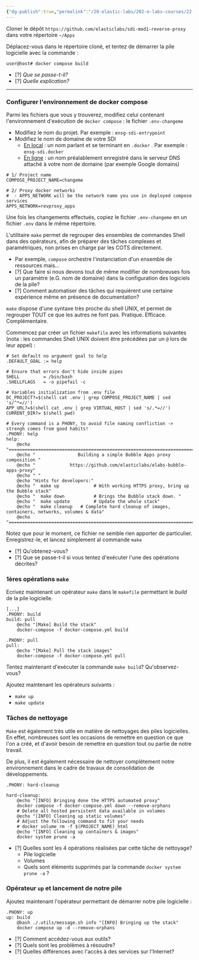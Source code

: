 ```yaml
---
{"dg-publish":true,"permalink":"/20-elastic-labs/202-e-labs-courses/22-ensg/221-sdi-with-microservices-2024-fr/labs/lab-03-organiser-son-projet-make/","noteIcon":""}
---
```



Cloner le dépôt ``https://github.com/elasticlabs/sdi-mod1-reverse-proxy`` dans votre répertoire ``~/Apps``

Déplacez-vous dans le répertoire cloné, et tentez de démarrer la pile logicielle avec la commande : 

```
user@host# docker compose build
```

- [?] *Que se passe-t-il?* 
- [?] *Quelle explication?*

---
### Configurer l'environnement de docker compose

Parmi les fichiers que vous y trouverez, modifiez celui contenant l'environnement d'exécution de ``docker compose`` : le fichier ``.env-changeme``
- Modifiez le nom du projet. Par exemple : ``ensg-sdi-entrypoint``
- Modifiez le nom de domaine de votre SDI 
	- <u>En local</u> : un nom parlant et se terminant en ``.docker`` . Par exemple : ``ensg-sdi.docker`` 
	- <u>En ligne</u> : un nom préalablement enregistré dans le serveur DNS attaché à votre nom de domaine (par exemple Google domains)

```
# 1/ Project name
COMPOSE_PROJECT_NAME=changeme

# 2/ Proxy docker networks
#  - APPS_NETWORK will be the network name you use in deployed compose services
APPS_NETWORK=revproxy_apps
```

Une fois les changements effectués, copiez le fichier ``.env-changeme`` en un fichier ``.env`` dans le même répertoire. 

L'utilitaire `make` permet de regrouper des ensembles de commandes Shell dans des opérateurs, afin de préparer des tâches complexes et paramétriques, non prises en charge par les COTS directement. 
- Par exemple, `compose` orchestre l'instanciation d'un ensemble de ressources mais...
- [?] Que faire si nous devons tout de même modifier de nombreuses fois un paramètre (e.G. nom de domaine) dans la configuration des logiciels de la pile? 
- [?] Comment automatiser des tâches qui requièrent une certaine expérience même en présence de documentation? 

`make` dispose d'une syntaxe très proche du shell UNIX, et permet de regrouper TOUT ce que les autres ne font pas. Pratique. Efficace. Complémentaire. 

Commencez par créer un fichier `makefile` avec les informations suivantes (nota : les commandes Shell UNIX doivent être précédées par un `@` lors de leur appel) : 

```
# Set default no argument goal to help
.DEFAULT_GOAL := help

# Ensure that errors don't hide inside pipes
SHELL         = /bin/bash
.SHELLFLAGS   = -o pipefail -c

# Variables initialization from .env file
DC_PROJECT?=$(shell cat .env | grep COMPOSE_PROJECT_NAME | sed 's/^*=//')
APP_URL?=$(shell cat .env | grep VIRTUAL_HOST | sed 's/.*=//')
CURRENT_DIR?= $(shell pwd)

# Every command is a PHONY, to avoid file naming confliction -> strengh comes from good habits!
.PHONY: help
help:
    @echo "=============================================================================================="
    @echo "                Building a simple Bubble Apps proxy composition "
    @echo "             https://github.com/elasticlabs/elabs-bubble-apps-proxy"
    @echo " "
    @echo "Hints for developers:"
    @echo "  make up             # With working HTTPS proxy, bring up the Bubble stack"
    @echo "  make down           # Brings the Bubble stack down. "
    @echo "  make update         # Update the whole stack"
    @echo "  make cleanup   # Complete hard cleanup of images, containers, networks, volumes & data"
    @echo "=============================================================================================="

```

Notez que pour le moment, ce fichier ne semble rien apporter de particulier. 
Enregistrez-le, et lancez simplement al commande `make`

- [?] Qu'obtenez-vous?
- [?] Que se passe-t-il si vous tentez d'exécuter l'une des opérations décrites? 

### 1ères opérations `make`

Ecrivez maintenant un opérateur `make` dans le `makefile` permettant le *build* de la pile logicielle. 

```
[...]
.PHONY: build
build: pull
	@echo "[Make] Build the stack"
	docker-compose -f docker-compose.yml build

.PHONY: pull
pull:
	@echo "[Make] Pull the stack images"
    docker-compose -f docker-compose.yml pull
```

Tentez maintenant d'exécuter la commande `make build`? Qu'observez-vous? 

Ajoutez maintenant les opérateurs suivants : 
- `make up`
- `make update`

### Tâches de nettoyage

`Make` est également très utile en matière de nettoyages des piles logicielles. En effet, nombreuses sont les occasions de remettre en question ce que l'on a créé, et d'avoir besoin de remettre en question tout ou partie de notre travail. 

De plus, il est également nécessaire de nettoyer complètement notre environnement dans le cadre de travaux de consolidation de développements. 

```
.PHONY: hard-cleanup

hard-cleanup:
    @echo "[INFO] Bringing done the HTTPS automated proxy"
    docker compose -f docker-compose.yml down --remove-orphans
    # Delete all hosted persistent data available in volumes
    @echo "[INFO] Cleaning up static volumes"
    # Adjust the following command to fit your needs
    # docker volume rm -f $(PROJECT_NAME)_html
    @echo "[INFO] Cleaning up containers & images"
    docker system prune -a
```

- [?] Quelles sont les 4 opérations réalisées par cette tâche de nettoyage? 
	- Pile logicielle
	- Volumes
	- Quels sont éléments supprimés par la commande `docker system prune -a` ?

### Opérateur `up` et lancement de notre pile

Ajoutez maintenant l'opérateur permettant de démarrer notre pile logicielle : 

```
.PHONY: up
up: build
    @bash ./.utils/message.sh info "[INFO] Bringing up the stack"
    docker compose up -d --remove-orphans
```

- [?] Comment accédez-vous aux outils? 
- [?] Quels sont les problèmes à résoudre?
- [?] Quelles différences avec l'accès à des services sur l'Internet? 

